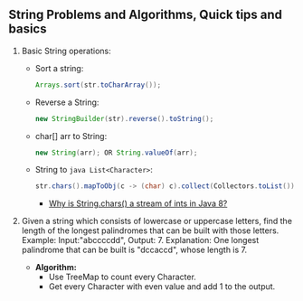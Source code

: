 ## String Problems and Algorithms, Quick tips and basics

1. Basic String operations:
	* Sort a string:
      ```java
      Arrays.sort(str.toCharArray());
      ```

	* Reverse a String:
      ```java
      new StringBuilder(str).reverse().toString();
      ```

	* char[] arr to String:
      ```java
	  new String(arr); OR String.valueOf(arr);
      ```
      
    * String to ```java List<Character>```:
      ```java
      str.chars().mapToObj(c -> (char) c).collect(Collectors.toList());
      ```
      * [Why is String.chars() a stream of ints in Java 8?](https://stackoverflow.com/questions/22435833/why-is-string-chars-a-stream-of-ints-in-java-8)


2. Given a string which consists of lowercase or uppercase letters, find the length of the longest palindromes that can be built with those letters.
Example: Input:"abccccdd", Output: 7. 
Explanation:
One longest palindrome that can be built is "dccaccd", whose length is 7.

	* **Algorithm:**
		* Use TreeMap to count every Character.
		* Get every Character with even value and add 1 to the output. 
